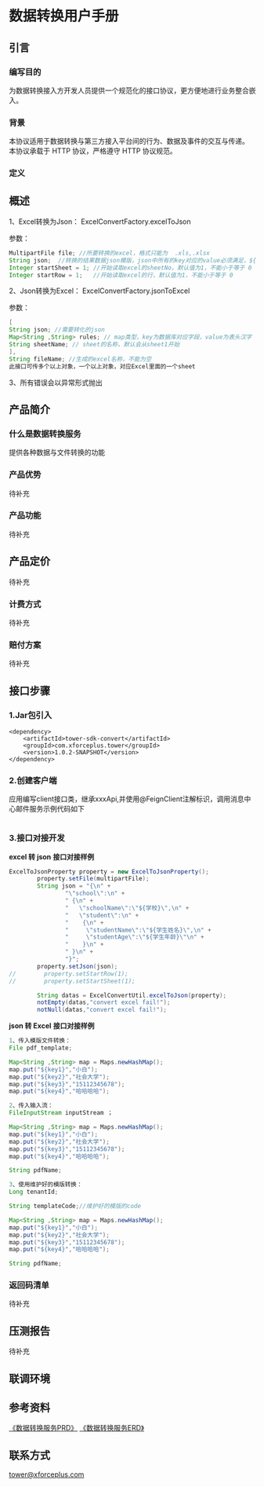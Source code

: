 # 数据转换用户手册

## 引言

### 编写目的
为数据转换接入方开发人员提供一个规范化的接口协议，更方便地进行业务整合嵌入。

### 背景

本协议适用于数据转换与第三方接入平台间的行为、数据及事件的交互与传递。 本协议承载于 HTTP 协议，严格遵守 HTTP 协议规范。

### 定义

## 概述
1、Excel转换为Json：
ExcelConvertFactory.excelToJson

参数：
<!--DOCUSAURUS_CODE_TABS-->
<!--Java-->
```java
MultipartFile file; //所要转换的excel，格式只能为  .xls,.xlsx 
String json;  //转换的结果数据json模版，json中所有的key对应的value必须满足，${xxx} 格式，具体样例可见下文样例
Integer startSheet = 1; //开始读取excel的sheetNo，默认值为1，不能小于等于 0
Integer startRow = 1;   //开始读取excel的行，默认值为1，不能小于等于 0
```
<!--END_DOCUSAURUS_CODE_TABS-->

2、Json转换为Excel：
ExcelConvertFactory.jsonToExcel

参数：
<!--DOCUSAURUS_CODE_TABS-->
<!--Java-->
```java
[
String json; //需要转化的json
Map<String ,String> rules; // map类型，key为数据库对应字段，value为表头汉字
String sheetName; // sheet的名称，默认会从sheet1开始
],
String fileName; //生成的excel名称，不能为空
此接口可传多个以上对象，一个以上对象，对应Excel里面的一个sheet
```
<!--END_DOCUSAURUS_CODE_TABS-->

3、所有错误会以异常形式抛出


## 产品简介 

### 什么是数据转换服务
提供各种数据与文件转换的功能

### 产品优势
待补充

### 产品功能
待补充

## 产品定价
待补充


### 计费方式
待补充


### 赔付方案
待补充

## 接口步骤
### 1.Jar包引入

<!--DOCUSAURUS_CODE_TABS-->
<!--pom-->
```pom
<dependency>
	<artifactId>tower-sdk-convert</artifactId>
	<groupId>com.xforceplus.tower</groupId>
	<version>1.0.2-SNAPSHOT</version>
</dependency>
```
<!--END_DOCUSAURUS_CODE_TABS-->

### 2.创建客户端
应用编写client接口类，继承xxxApi,并使用@FeignClient注解标识，调用消息中心邮件服务示例代码如下
<!--DOCUSAURUS_CODE_TABS-->
<!--Java-->
```java

```
<!--END_DOCUSAURUS_CODE_TABS-->

### 3.接口对接开发
**excel 转 json**
**接口对接样例**
<!--DOCUSAURUS_CODE_TABS-->
<!--Java-->
```java
ExcelToJsonProperty property = new ExcelToJsonProperty();
        property.setFile(multipartFile);
        String json = "{\n" +
                "\"school\":\n" +
                " {\n" +
                "   \"schoolName\":\"${学校}\",\n" +
                "   \"student\":\n" +
                "    {\n" +
                "     \"studentName\":\"${学生姓名}\",\n" +
                "     \"studentAge\":\"${学生年龄}\"\n" +
                "    }\n" +
                " }\n" +
                "}";
        property.setJson(json);
//        property.setStartRow(1);
//        property.setStartSheet(1);

        String datas = ExcelConvertUtil.excelToJson(property);
        notEmpty(datas,"convert excel fail!");
        notNull(datas,"convert excel fail!");
```
<!--END_DOCUSAURUS_CODE_TABS-->

**json 转 Excel**
**接口对接样例**
<!--DOCUSAURUS_CODE_TABS-->
<!--Java-->
```java
1、传入模版文件转换：
File pdf_template;

Map<String ,String> map = Maps.newHashMap();
map.put("${key1}","小白");
map.put("${key2}","社会大学");
map.put("${key3}","15112345678");
map.put("${key4}","哈哈哈哈");

2、传入输入流：
FileInputStream inputStream ；

Map<String ,String> map = Maps.newHashMap();
map.put("${key1}","小白");
map.put("${key2}","社会大学");
map.put("${key3}","15112345678");
map.put("${key4}","哈哈哈哈");

String pdfName;

3、使用维护好的模版转换：
Long tenantId;

String templateCode;//维护好的模版的code

Map<String ,String> map = Maps.newHashMap();
map.put("${key1}","小白");
map.put("${key2}","社会大学");
map.put("${key3}","15112345678");
map.put("${key4}","哈哈哈哈");

String pdfName;
```
<!--END_DOCUSAURUS_CODE_TABS-->




### 返回码清单
待补充


## 压测报告

待补充

## 联调环境

## 参考资料
[《数据转换服务PRD》](https://wiki.xforceplus.com/pages/viewpage.action?pageId=33464138)
[《数据转换服务ERD》](https://wiki.xforceplus.com/pages/viewpage.action?pageId=33464138)


## 联系方式
tower@xforceplus.com